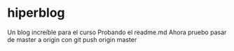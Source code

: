 # hiperblog
Un blog increíble para el curso
Probando el readme.md
Ahora pruebo pasar de master a origin con git push origin master
